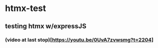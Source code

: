 # htmx-test

## testing htmx w/expressJS

### (video at last stop)[https://youtu.be/0UvA7zvwsmg?t=2204]


